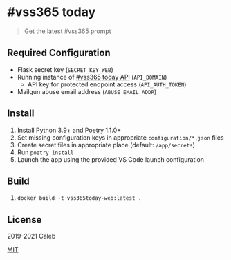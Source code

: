# #vss365 today

> Get the latest #vss365 prompt

## Required Configuration

- Flask secret key (`SECRET_KEY_WEB`)
- Running instance of [#vss365 today API](https://github.com/le717/vss365today-api/) (`API_DOMAIN`)
  - API key for protected endpoint access (`API_AUTH_TOKEN`)
- Mailgun abuse email address (`ABUSE_EMAIL_ADDR`)

## Install

1. Install Python 3.9+ and [Poetry](https://python-poetry.org/) 1.1.0+
1. Set missing configuration keys in appropriate `configuration/*.json` files
1. Create secret files in appropriate place (default: `/app/secrets`)
1. Run `poetry install`
1. Launch the app using the provided VS Code launch configuration

## Build

1. `docker build -t vss365today-web:latest .`

## License

2019-2021 Caleb

[MIT](LICENSE)
